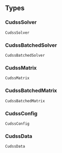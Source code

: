 ## Types

### CudssSolver

```@docs
CudssSolver
```

### CudssBatchedSolver

```@docs
CudssBatchedSolver
```

### CudssMatrix

```@docs
CudssMatrix
```

### CudssBatchedMatrix

```@docs
CudssBatchedMatrix
```

### CudssConfig

```@docs
CudssConfig
```

### CudssData

```@docs
CudssData
```
